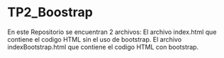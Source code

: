 # TP2_Boostrap
En este Repositorio se encuentran 2 archivos:
El archivo index.html que contiene el codigo HTML sin el uso de bootstrap.
El archivo indexBootstrap.html que contiene el codigo HTML con bootstrap.
